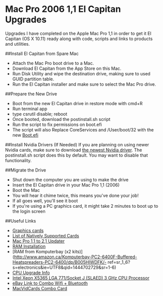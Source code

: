 # Mac Pro 2006 1,1 El Capitan Upgrades
Upgrades I have completed on the Apple Mac Pro 1,1 in order to get it El Capitan (OS X 10.11) ready along with code, scripts and links to products and utilities.

##Install El Capitan from Spare Mac
- Attach the Mac Pro boot drive to a Mac. 
- Download El Capitan from the App Store on this Mac.
- Run Disk Utility and wipe the destination drive, making sure to used GUID partition table. 
- Run the El Capitan installer and make sure to select the Mac Pro drive. 

##Prepare the New Drive
- Boot from the new El Capitan drive in restore mode with cmd+R
- Run terminal app
- type csrutil disable; reboot
- Once booted, download the postinstall.sh script
- Run the script to fix permissions on boot.efi
- The script will also Replace CoreServices and /User/boot/32 with the new [Boot.efi](http://forums.macrumors.com/threads/2006-2007-mac-pro-1-1-2-1-and-os-x-yosemite.1740775/page-65#post-20283936)

##Install Nvidia Drivers (If Needed)
If you are planning on using newer Nvidia cards, make sure to download [the newest Nvidia driver](http://us.download.nvidia.com/Mac/Quadro_Certified/346.03.02f02/WebDriver-346.03.02f02.pkg). The postinstall.sh script does this by default. You may want to disable that functionality. 

##Migrate the Drive
- Shut down the computer you are using to make the drive
- Insert the El Capitan drive in your Mac Pro 1,1 (2006)
- Boot the Mac
- You will hear it chime twice, this means you've done your job!
- If all goes well, you'll see it boot
- If you're using a PC graphics card, it might take 2 minutes to boot up to the login screen

##Useful Links
- [Graphics cards](http://forums.macrumors.com/threads/mac-pro-1-1-10-9-2-tiamo-graphic-card-suggestions.1712192/)
- [List of Natively Supported Cards](http://forum.netkas.org/index.php/topic,2187.0.html)
- [Mac Pro 1,1 to 2,1 Updater](http://www.xlr8yourmac.com/archives/sep11/091911.html)
- [RAM Installation](http://www.everymac.com/systems/apple/mac_pro/faq/mac-pro-how-to-upgrade-memory-what-type-ram.html)
- [RAM from Komputerbay (x2 kits)](http://www.amazon.ca/Komputerbay-PC2-6400F-Buffered-Heatspreaders-PC2-6400/dp/B005HIWDFK/- ref=sr_1_6?s=electronics&ie=UTF8&qid=1444702729&sr=1-6)
- [CPU Upgrade Info](http://www.xlr8yourmac.com/feedback/2006MacProDual5355CPUs.html)
- [Intel Xeon X5365 LGA 771/Socket J (SLAED) 3 GHz CPU Processor](http://ark.intel.com/products/30702/Intel-Xeon-Processor-X5365-8M-Cache-3_00-GHz-1333-MHz-FSB)
- [eBay Link to Combo Wifi + Bluetooth](http://www.ebay.com/itm/Genuine-Apple-Airport-WiFi-802-11ac-Bluetooth-4-0-w-Adapter-Mac-Pro-1-1-3-1-/261855902238?hash=item3cf7d3fa1e)
- [MacVidCards Combo Card](http://www.macvidcards.com/store/p33/Wifi_AC_and_Bluetooth_Airport_Card.html)


